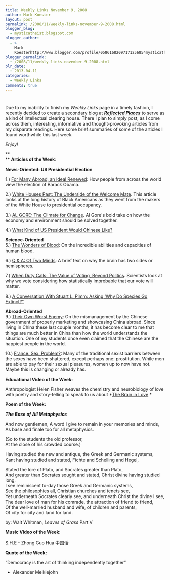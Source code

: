 ```yaml
---
title: Weekly Links November 9, 2008
author: Mark Koester
layout: post
permalink: /2008/11/weekly-links-november-9-2008.html
blogger_blog:
  - mysticatheist.blogspot.com
blogger_author:
  - >
    Mark
    Koesterhttp://www.blogger.com/profile/05861682097171256854mysticatheist@gmail.com
blogger_permalink:
  - /2008/11/weekly-links-november-9-2008.html
blr_date:
  - 2013-04-11
categories:
  - Weekly Links
comments: true
---
```

# 

Due to my inability to finish my *Weekly Links* page in a timely fashion, I recently decided to create a secondary blog at **[*Reflected Places*][1]** to serve as a kind of intellectual clearing house. There I plan to simply post, as I come across them, interesting, informative and thought-provoking articles from my disparate readings. Here some brief summaries of some of the articles I found worthwhile this last week.

 [1]: http://reflectedplaces.blogspot.com/

*Enjoy!*

**  
** **Articles of the Week**:

**News-Oriented: US Presidential Election**

1.) [For Many Abroad, an Ideal Renewed][2]: How people from across the world view the election of Barack Obama.

2.) [White Houses Past: The Underside of the Welcome Mate][3]. This article looks at the long history of Black Americans as they went from the makers of the White House to presidential occupancy.

3.) [AL GORE: The Climate for Change][4]. Al Gore's bold take on how the economy and environment should be solved together.

4.) [What Kind of US President Would Chinese Like?][5]

**Science-Oriented**  
5.) [The Wonders of Blood][6]: On the incredible abilities and capacities of human blood.

6.) [Q & A: Of Two Minds][7]: A brief text on why the brain has two sides or hemispheres.

7.) [When Duty Calls: The Value of Voting, Beyond Politics][8]. Scientists look at why we vote considering how statistically improbable that our vote will matter.

8.) [A Conversation With Stuart L. Pimm: Asking ‘Why Do Species Go Extinct?"][9]

**Abroad-Oriented**  
9.) [Their Own Worst Enemy][10]: On the mismanagement by the Chinese government of properly marketing and showcasing China abroad. Since living in China these last couple months, it has become clear to me that things are much better in China than how the world understands the situation. One of my students once even claimed that the Chinese are the happiest people in the world.

10.) [France. Sex. Problem?][11]: Many of the traditional sexist barriers between the sexes have been shattered, except perhaps one: prostitution. While men are able to pay for their sexual pleasures, women up to now have not. Maybe this is changing or already has. 

**Educational Video of the Week:** 

Anthropologist Helen Fisher weaves the chemistry and neurobiology of love with poetry and story-telling to speak to us about *[The Brain in Love][12] *

**Poem of the Week:**

***The Base of All Metaphysics***

And now gentlemen, A word I give to remain in your memories and minds,  
As base and finale too for all metaphysics.

(So to the students the old professor,  
At the close of his crowded course.)

Having studied the new and antique, the Greek and Germanic systems,  
Kant having studied and stated, Fichte and Schelling and Hegel,

Stated the lore of Plato, and Socrates greater than Plato,  
And greater than Socrates sought and stated, Christ divine having studied long,  
I see reminiscent to-day those Greek and Germanic systems,  
See the philosophies all, Christian churches and tenets see,  
Yet underneath Socrates clearly see, and underneath Christ the divine I see,  
The dear love of man for his comrade, the attraction of friend to friend,  
Of the well-married husband and wife, of children and parents,  
Of city for city and land for land.

by: Walt Whitman, *Leaves of Grass* Part V

**Music Video of the Week**:

  
 S.H.E - Zhong Guo Hua 中国话

**Quote of the Week:**

“Democracy is the art of thinking independently together” 
- Alexander Meiklejohn

 [2]: http://reflectedplaces.blogspot.com/2008/11/for-many-abroad-ideal-renewed.html
 [3]: http://reflectedplaces.blogspot.com/2008/11/white-houses-past-underside-of-welcome.html
 [4]: http://reflectedplaces.blogspot.com/2008/11/al-gore-climate-for-change.html
 [5]: http://reflectedplaces.blogspot.com/2008/11/what-kind-of-us-president-would-chinese.html
 [6]: http://reflectedplaces.blogspot.com/2008/11/wonders-of-blood.html
 [7]: http://reflectedplaces.blogspot.com/2008/11/q-of-two-minds.html
 [8]: http://reflectedplaces.blogspot.com/2008/11/when-duty-calls-value-of-voting-beyond.html
 [9]: http://reflectedplaces.blogspot.com/2008/11/conversation-with-stuart-l-pimm-asking.html
 [10]: http://reflectedplaces.blogspot.com/2008/11/their-own-worst-enemy.html
 [11]: http://reflectedplaces.blogspot.com/2008/11/france-sex-problem.html
 [12]: http://www.ted.com/index.php/talks/helen_fisher_studies_the_brain_in_love.html "The Brain in Love"